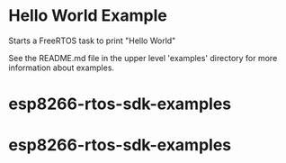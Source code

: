 # Hello World Example

Starts a FreeRTOS task to print "Hello World"

See the README.md file in the upper level 'examples' directory for more information about examples.
# esp8266-rtos-sdk-examples
# esp8266-rtos-sdk-examples
